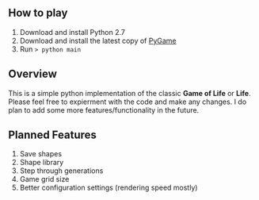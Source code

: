 ## How to play

1. Download and install Python 2.7
1. Download and install the latest copy of [PyGame](http://www.pygame.org/news.html)
1. Run `> python main`


## Overview

This is a simple python implementation of the classic __Game of Life__ or __Life__.  Please feel free to expierment
with the code and make any changes.  I do plan to add some more features/functionality in the future.

## Planned Features

1. Save shapes
1. Shape library
1. Step through generations
1. Game grid size
1. Better configuration settings (rendering speed mostly)